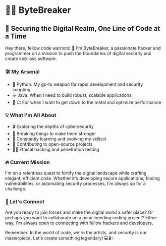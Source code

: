 # 👨‍💻 ByteBreaker

## 🔐 Securing the Digital Realm, One Line of Code at a Time

Hey there, fellow code warriors! 👋 I'm ByteBreaker, a passionate hacker and programmer on a mission to push the boundaries of digital security and create kick-ass software.

### 🛠️ My Arsenal

- 🐍 Python: My go-to weapon for rapid development and security scripting
- ☕ Java: When I need to build robust, scalable applications
- 🔧 C: For when I want to get down to the metal and optimize performance

### 💡 What I'm All About

- 🔒 Exploring the depths of cybersecurity
- 🐛 Breaking things to make them stronger
- 🧠 Constantly learning and evolving my skillset
- 🌟 Contributing to open-source projects
- 🏴‍☠️ Ethical hacking and penetration testing

### 🔥 Current Mission

I'm on a relentless quest to fortify the digital landscape while crafting elegant, efficient code. Whether it's developing secure applications, finding vulnerabilities, or automating security processes, I'm always up for a challenge.

### 📡 Let's Connect

Are you ready to join forces and make the digital world a safer place? Or perhaps you want to collaborate on a mind-bending coding project? Either way, I'm always open to connecting with fellow hackers and developers.

Remember: In the world of code, we're the artists, and security is our masterpiece. Let's create something legendary! 💻🔒✨
